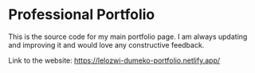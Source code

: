 # Professional Portfolio 

This is the source code for my main portfolio page. I am always updating and improving it and would love any constructive feedback. 

Link to the website:
https://lelozwi-dumeko-portfolio.netlify.app/


